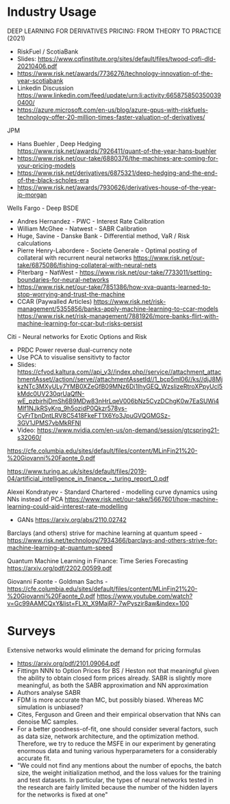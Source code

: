 
# Industry Usage

DEEP LEARNING FOR DERIVATIVES PRICING: FROM THEORY TO PRACTICE (2021)
+ RiskFuel / ScotiaBank
+ Slides: https://www.cqfinstitute.org/sites/default/files/twood-cqfi-dld-20210406.pdf
+ https://www.risk.net/awards/7736276/technology-innovation-of-the-year-scotiabank
+ Linkedin Discussion https://www.linkedin.com/feed/update/urn:li:activity:6658758503500390400/
+ https://azure.microsoft.com/en-us/blog/azure-gpus-with-riskfuels-technology-offer-20-million-times-faster-valuation-of-derivatives/

JPM
+ Hans Buehler , Deep Hedging https://www.risk.net/awards/7926411/quant-of-the-year-hans-buehler
+ https://www.risk.net/our-take/6880376/the-machines-are-coming-for-your-pricing-models
+ https://www.risk.net/derivatives/6875321/deep-hedging-and-the-end-of-the-black-scholes-era
+ https://www.risk.net/awards/7930626/derivatives-house-of-the-year-jp-morgan

Wells Fargo - Deep BSDE
+ Andres Hernandez - PWC - Interest Rate Calibration
+ William McGhee - Natwest - SABR Calibration
+ Huge, Savine - Danske Bank - Differential method, VaR / Risk calculations
+ Pierre Henry-Labordere - Societe Generale - Optimal posting of collateral with recurrent neural networks https://www.risk.net/our-take/6875086/fishing-collateral-with-neural-nets
+ Piterbarg - NatWest - https://www.risk.net/our-take/7733011/setting-boundaries-for-neural-networks	
+ https://www.risk.net/our-take/7851386/how-xva-quants-learned-to-stop-worrying-and-trust-the-machine
+ CCAR (Paywalled Articles) https://www.risk.net/risk-management/5355856/banks-apply-machine-learning-to-ccar-models https://www.risk.net/risk-management/7881926/more-banks-flirt-with-machine-learning-for-ccar-but-risks-persist

Citi - Neural networks for Exotic Options and Risk

+ PRDC Power reverse dual-currency note
+ Use PCA to visualise sensitivty to factor
+ Slides: https://cfvod.kaltura.com//api_v3//index.php//service//attachment_attachmentAsset//action//serve//attachmentAssetId//1_bcp5ml06//ks//djJ8MjkzNTc3MXyULy7YMB0XZeGfB09MNz6Di1IhyGEQ_WzsIizeRtroXPpyUcl5kMdc0UV230qrUaQfN-wE_pzbirhjDmSh6B9MDw83nHrLqeV006bNz5CyzDChgK0w7EaSUWi4Mlf1NJkRSyKrq_9h5ozidP0Qkzr578vs-CyFrTbnDntLRV8C5418FkeFT1X6Yo3JpuGVQGMGSz-3GV1JPMS7vbMkRFNl
+ Video: https://www.nvidia.com/en-us/on-demand/session/gtcspring21-s32060/

https://cfe.columbia.edu/sites/default/files/content/MLinFin21%20-%20Giovanni%20Faonte_0.pdf

https://www.turing.ac.uk/sites/default/files/2019-04/artificial_intelligence_in_finance_-_turing_report_0.pdf

Alexei Kondratyev - Standard Chartered - modelling curve dynamics using NNs instead of PCA https://www.risk.net/our-take/5667601/how-machine-learning-could-aid-interest-rate-modelling

+ GANs https://arxiv.org/abs/2110.02742

 Barclays (and others) strive for machine learning at quantum speed - https://www.risk.net/technology/7934366/barclays-and-others-strive-for-machine-learning-at-quantum-speed

Quantum Machine Learning in Finance: Time Series Forecasting https://arxiv.org/pdf/2202.00599.pdf

Giovanni Faonte - Goldman Sachs - https://cfe.columbia.edu/sites/default/files/content/MLinFin21%20-%20Giovanni%20Faonte_0.pdf
https://www.youtube.com/watch?v=Gc99AAMCQxY&list=FLXt_X9MajR7-7wPyszir8aw&index=100


# Surveys

Extensive networks would eliminate the demand for pricing formulas
+ https://arxiv.org/pdf/2101.09064.pdf
+ Fittingn NNN to Option Prices for BS / Heston not that meaningful given the ability to obtain closed form prices already. SABR is slightly more meaningful, as both the SABR approximation and NN approximation
+ Authors analyse SABR
+ FDM is more accurate than MC, but possibly biased. Whereas MC simulation is unbiased?
+ Cites, Ferguson and Green and their empirical observation that NNs can denoise MC samples.
+ For a better goodness-of-fit, one should consider several factors, such as data size, network architecture, and the optimization method. Therefore, we try to reduce the MSFE in our experiment by generating enormous data and tuning various hyperparameters for a considerably accurate fit.
+ "We could not find any mentions about the number of epochs, the batch size, the weight initialization method, and the loss values for the training and test datasets. In particular, the types of neural networks tested in the research are fairly limited because the number of the hidden layers for the networks is fixed at one"

